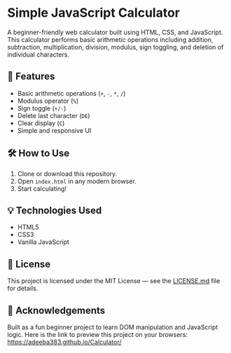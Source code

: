 # Simple JavaScript Calculator

A beginner-friendly web calculator built using HTML, CSS, and JavaScript. This calculator performs basic arithmetic operations including addition, subtraction, multiplication, division, modulus, sign toggling, and deletion of individual characters.

## 🚀 Features

- Basic arithmetic operations (`+`, `-`, `*`, `/`)
- Modulus operator (`%`)
- Sign toggle (`+/-`)
- Delete last character (`DE`)
- Clear display (`C`)
- Simple and responsive UI


## 🛠️ How to Use

1. Clone or download this repository.
2. Open `index.html` in any modern browser.
3. Start calculating!

## 💡 Technologies Used

- HTML5
- CSS3
- Vanilla JavaScript

## 📜 License

This project is licensed under the MIT License — see the [LICENSE.md](LICENSE) file for details.

## 🙌 Acknowledgements

Built as a fun beginner project to learn DOM manipulation and JavaScript logic.
Here is the link to preview this project on your browsers: https://adeeba383.github.io/Calculator/

